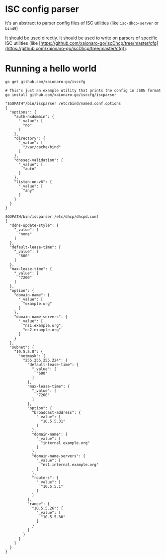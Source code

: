 # ISC config parser

It's an abstract to parser config files of ISC utilities (like `isc-dhcp-server` or `bind9`)

It should be used directly. It should be used to write on parsers of specific ISC utilities (like [https://github.com/xaionaro-go/iscDhcp/tree/master/cfg](https://github.com/xaionaro-go/iscDhcp/tree/master/cfg)).

# Running a hello world

```
go get github.com/xaionaro-go/isccfg

# This's just an example utility that prints the config in JSON format
go install github.com/xaionaro-go/isccfg/iscparser

"$GOPATH"/bin/iscparser /etc/bind/named.conf.options
{
  "options": {
    "auth-nxdomain": {
      "_value": [
        "no"
      ]
    },
    "directory": {
      "_value": [
        "/var/cache/bind"
      ]
    },
    "dnssec-validation": {
      "_value": [
        "auto"
      ]
    },
    "listen-on-v6": {
      "_value": [
        "any"
      ]
    }
  }
}

$GOPATH/bin/iscparser /etc/dhcp/dhcpd.conf 
{
  "ddns-update-style": {
    "_value": [
      "none"
    ]
  },
  "default-lease-time": {
    "_value": [
      "600"
    ]
  },
  "max-lease-time": {
    "_value": [
      "7200"
    ]
  },
  "option": {
    "domain-name": {
      "_value": [
        "example.org"
      ]
    },
    "domain-name-servers": {
      "_value": [
        "ns1.example.org",
        "ns2.example.org"
      ]
    }
  },
  "subnet": {
    "10.5.5.0": {
      "netmask": {
        "255.255.255.224": {
          "default-lease-time": {
            "_value": [
              "600"
            ]
          },
          "max-lease-time": {
            "_value": [
              "7200"
            ]
          },
          "option": {
            "broadcast-address": {
              "_value": [
                "10.5.5.31"
              ]
            },
            "domain-name": {
              "_value": [
                "internal.example.org"
              ]
            },
            "domain-name-servers": {
              "_value": [
                "ns1.internal.example.org"
              ]
            },
            "routers": {
              "_value": [
                "10.5.5.1"
              ]
            }
          },
          "range": {
            "10.5.5.26": {
              "_value": [
                "10.5.5.30"
              ]
            }
          }
        }
      }
    }
  }
}
```

